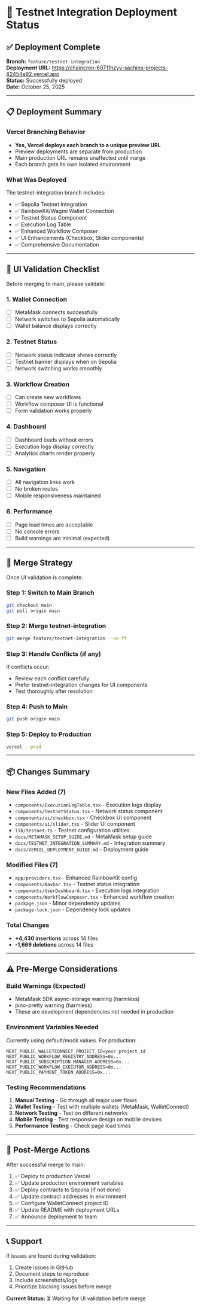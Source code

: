 # 🚀 Testnet Integration Deployment Status

## ✅ Deployment Complete

**Branch:** `feature/testnet-integration`  
**Deployment URL:** https://chaincron-60711hzyv-sachins-projects-82454e92.vercel.app  
**Status:** Successfully deployed  
**Date:** October 25, 2025

---

## 📋 Deployment Summary

### Vercel Branching Behavior
- **Yes, Vercel deploys each branch to a unique preview URL**
- Preview deployments are separate from production
- Main production URL remains unaffected until merge
- Each branch gets its own isolated environment

### What Was Deployed
The testnet-integration branch includes:
- ✅ Sepolia Testnet Integration
- ✅ RainbowKit/Wagmi Wallet Connection
- ✅ Testnet Status Component
- ✅ Execution Log Table
- ✅ Enhanced Workflow Composer
- ✅ UI Enhancements (Checkbox, Slider components)
- ✅ Comprehensive Documentation

---

## 🧪 UI Validation Checklist

Before merging to main, please validate:

### 1. **Wallet Connection**
- [ ] MetaMask connects successfully
- [ ] Network switches to Sepolia automatically
- [ ] Wallet balance displays correctly

### 2. **Testnet Status**
- [ ] Network status indicator shows correctly
- [ ] Testnet banner displays when on Sepolia
- [ ] Network switching works smoothly

### 3. **Workflow Creation**
- [ ] Can create new workflows
- [ ] Workflow composer UI is functional
- [ ] Form validation works properly

### 4. **Dashboard**
- [ ] Dashboard loads without errors
- [ ] Execution logs display correctly
- [ ] Analytics charts render properly

### 5. **Navigation**
- [ ] All navigation links work
- [ ] No broken routes
- [ ] Mobile responsiveness maintained

### 6. **Performance**
- [ ] Page load times are acceptable
- [ ] No console errors
- [ ] Build warnings are minimal (expected)

---

## 🔄 Merge Strategy

Once UI validation is complete:

### Step 1: Switch to Main Branch
```bash
git checkout main
git pull origin main
```

### Step 2: Merge testnet-integration
```bash
git merge feature/testnet-integration --no-ff
```

### Step 3: Handle Conflicts (if any)
If conflicts occur:
- Review each conflict carefully
- Prefer testnet-integration changes for UI components
- Test thoroughly after resolution

### Step 4: Push to Main
```bash
git push origin main
```

### Step 5: Deploy to Production
```bash
vercel --prod
```

---

## 📦 Changes Summary

### New Files Added (7)
- `components/ExecutionLogTable.tsx` - Execution logs display
- `components/TestnetStatus.tsx` - Network status component
- `components/ui/checkbox.tsx` - Checkbox UI component
- `components/ui/slider.tsx` - Slider UI component
- `lib/testnet.ts` - Testnet configuration utilities
- `docs/METAMASK_SETUP_GUIDE.md` - MetaMask setup guide
- `docs/TESTNET_INTEGRATION_SUMMARY.md` - Integration summary
- `docs/VERCEL_DEPLOYMENT_GUIDE.md` - Deployment guide

### Modified Files (7)
- `app/providers.tsx` - Enhanced RainbowKit config
- `components/Navbar.tsx` - Testnet status integration
- `components/UserDashboard.tsx` - Execution logs integration
- `components/WorkflowComposer.tsx` - Enhanced workflow creation
- `package.json` - Minor dependency updates
- `package-lock.json` - Dependency lock updates

### Total Changes
- **+4,430 insertions** across 14 files
- **-1,669 deletions** across 14 files

---

## ⚠️ Pre-Merge Considerations

### Build Warnings (Expected)
- MetaMask SDK async-storage warning (harmless)
- pino-pretty warning (harmless)
- These are development dependencies not needed in production

### Environment Variables Needed
Currently using default/mock values. For production:
```env
NEXT_PUBLIC_WALLETCONNECT_PROJECT_ID=your_project_id
NEXT_PUBLIC_WORKFLOW_REGISTRY_ADDRESS=0x...
NEXT_PUBLIC_SUBSCRIPTION_MANAGER_ADDRESS=0x...
NEXT_PUBLIC_WORKFLOW_EXECUTOR_ADDRESS=0x...
NEXT_PUBLIC_PAYMENT_TOKEN_ADDRESS=0x...
```

### Testing Recommendations
1. **Manual Testing** - Go through all major user flows
2. **Wallet Testing** - Test with multiple wallets (MetaMask, WalletConnect)
3. **Network Testing** - Test on different networks
4. **Mobile Testing** - Test responsive design on mobile devices
5. **Performance Testing** - Check page load times

---

## 🎯 Post-Merge Actions

After successful merge to main:

1. ✅ Deploy to production Vercel
2. ✅ Update production environment variables
3. ✅ Deploy contracts to Sepolia (if not done)
4. ✅ Update contract addresses in environment
5. ✅ Configure WalletConnect project ID
6. ✅ Update README with deployment URLs
7. ✅ Announce deployment to team

---

## 📞 Support

If issues are found during validation:
1. Create issues in GitHub
2. Document steps to reproduce
3. Include screenshots/logs
4. Prioritize blocking issues before merge

**Current Status:** ⏳ Waiting for UI validation before merge
